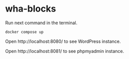 # wha-blocks
Run next command in the terminal.

```
docker compose up 
```

Open http://localhost:8080/ to see WordPress instance.

Open http://localhost:8081/ to see phpmyadmin instance.